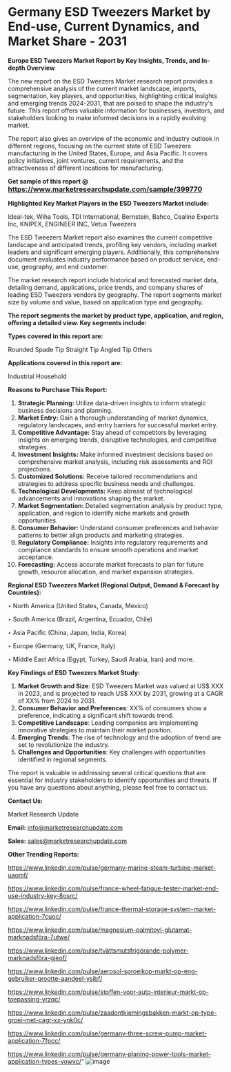# Germany ESD Tweezers Market by End-use, Current Dynamics, and Market Share - 2031

<strong>Europe ESD Tweezers Market Report by Key Insights, Trends, and In-depth Overview</strong>

The new report on the ESD Tweezers Market research report provides a comprehensive analysis of the current market landscape, imports, segmentation, key players, and opportunities, highlighting critical insights and emerging trends 2024-2031,</strong> that are poised to shape the industry's future. This report offers valuable information for businesses, investors, and stakeholders looking to make informed decisions in a rapidly evolving market.

The report also gives an overview of the economic and industry outlook in different regions, focusing on the current state of ESD Tweezers manufacturing in the United States, Europe, and Asia Pacific. It covers policy initiatives, joint ventures, current requirements, and the attractiveness of different locations for manufacturing.

<strong>Get sample of this report @ <a href=https://www.marketresearchupdate.com/sample/399770><font size=3 color=#0000ff>https://www.marketresearchupdate.com/sample/399770</font></a></strong>

<strong>Highlighted Key Market Players in the ESD Tweezers Market include:</strong>

Ideal-tek, Wiha Tools, TDI International, Bernstein, Bahco, Cealine Exports Inc, KNIPEX, ENGINEER INC, Vetus Tweezers

The ESD Tweezers Market report also examines the current competitive landscape and anticipated trends, profiling key vendors, including market leaders and significant emerging players. Additionally, this comprehensive document evaluates industry performance based on product service, end-use, geography, and end customer.

The market research report include historical and forecasted market data, detailing demand, applications, price trends, and company shares of leading ESD Tweezers vendors by geography. The report segments market size by volume and value, based on application type and geography.

<strong>The report segments the market by product type, application, and region, offering a detailed view. Key segments include:</strong>

<strong>Types covered in this report are:</strong>

Rounded Spade Tip
Straight Tip
Angled Tip
Others

<strong>Applications covered in this report are:</strong>

Industrial
Household

<strong>Reasons to Purchase This Report:</strong>
<ol>
  <li><strong>Strategic Planning:</strong> Utilize data-driven insights to inform strategic business decisions and planning.</li>
  <li><strong>Market Entry:</strong> Gain a thorough understanding of market dynamics, regulatory landscapes, and entry barriers for successful market entry.</li>
  <li><strong>Competitive Advantage:</strong> Stay ahead of competitors by leveraging insights on emerging trends, disruptive technologies, and competitive strategies.</li>
  <li><strong>Investment Insights:</strong> Make informed investment decisions based on comprehensive market analysis, including risk assessments and ROI projections.</li>
  <li><strong>Customized Solutions:</strong> Receive tailored recommendations and strategies to address specific business needs and challenges.</li>
  <li><strong>Technological Developments:</strong> Keep abreast of technological advancements and innovations shaping the market.</li>
  <li><strong>Market Segmentation:</strong> Detailed segmentation analysis by product type, application, and region to identify niche markets and growth opportunities.</li>
  <li><strong>Consumer Behavior:</strong> Understand consumer preferences and behavior patterns to better align products and marketing strategies.</li>
  <li><strong>Regulatory Compliance:</strong> Insights into regulatory requirements and compliance standards to ensure smooth operations and market acceptance.</li>
  <li><strong>Forecasting:</strong> Access accurate market forecasts to plan for future growth, resource allocation, and market expansion strategies.</li>
</ol>

<strong>Regional ESD Tweezers Market (Regional Output, Demand &amp; Forecast by Countries):</strong>

‣ North America (United States, Canada, Mexico)

‣ South America (Brazil, Argentina, Ecuador, Chile)

‣ Asia Pacific (China, Japan, India, Korea)

‣ Europe (Germany, UK, France, Italy)

‣ Middle East Africa (Egypt, Turkey, Saudi Arabia, Iran) and more.

<strong>Key Findings of ESD Tweezers Market Study:</strong>
<ol>
  <li><strong>Market Growth and Size</strong>: ESD Tweezers Market was valued at US$ XXX in 2023, and is projected to reach US$ XXX by 2031, growing at a CAGR of XX% from 2024 to 2031.</li>
  <li><strong>Consumer Behavior and Preferences</strong>: XX% of consumers show a preference, indicating a significant shift towards trend.</li>
  <li><strong>Competitive Landscape</strong>: Leading companies are implementing innovative strategies to maintain their market position.</li>
  <li><strong>Emerging Trends</strong>: The rise of technology and the adoption of trend are set to revolutionize the industry.</li>
  <li><strong>Challenges and Opportunities</strong>: Key challenges with opportunities identified in regional segments.</li>
</ol>

The report is valuable in addressing several critical questions that are essential for industry stakeholders to identify opportunities and threats. If you have any questions about anything, please feel free to contact us.

<strong>Contact Us:</strong>

Market Research Update

<strong>Email:</strong> info@marketresearchupdate.com

<strong>Sales:</strong> sales@marketresearchupdate.com

<strong>Other Trending Reports:</strong>

<a href=https://www.linkedin.com/pulse/germany-marine-steam-turbine-market-uaomf/>https://www.linkedin.com/pulse/germany-marine-steam-turbine-market-uaomf/</a>

<a href=https://www.linkedin.com/pulse/france-wheel-fatigue-tester-market-end-use-industry-key-8osrc/>https://www.linkedin.com/pulse/france-wheel-fatigue-tester-market-end-use-industry-key-8osrc/</a>

<a href=https://www.linkedin.com/pulse/france-thermal-storage-system-market-application-7cuoc/>https://www.linkedin.com/pulse/france-thermal-storage-system-market-application-7cuoc/</a>

<a href=https://www.linkedin.com/pulse/magnesium-palmitoyl-glutamat-marknadsföra-7utwe/>https://www.linkedin.com/pulse/magnesium-palmitoyl-glutamat-marknadsföra-7utwe/</a>

<a href=https://www.linkedin.com/pulse/tvättsmutsfrigörande-polymer-marknadsföra-gjeof/>https://www.linkedin.com/pulse/tvättsmutsfrigörande-polymer-marknadsföra-gjeof/</a>

<a href=https://www.linkedin.com/pulse/aerosol-sproeikop-markt-op-eng-gebruiker-grootte-aandeel-ysibf/>https://www.linkedin.com/pulse/aerosol-sproeikop-markt-op-eng-gebruiker-grootte-aandeel-ysibf/</a>

<a href=https://www.linkedin.com/pulse/stoffen-voor-auto-interieur-markt-op-toepassing-yrzqc/>https://www.linkedin.com/pulse/stoffen-voor-auto-interieur-markt-op-toepassing-yrzqc/</a>

<a href=https://www.linkedin.com/pulse/zaadontkiemingsbakken-markt-op-type-groei-met-cagr-xx-ynk0c/>https://www.linkedin.com/pulse/zaadontkiemingsbakken-markt-op-type-groei-met-cagr-xx-ynk0c/</a>

<a href=https://www.linkedin.com/pulse/germany-three-screw-pump-market-application-7fpcc/>https://www.linkedin.com/pulse/germany-three-screw-pump-market-application-7fpcc/</a>

<a href=https://www.linkedin.com/pulse/germany-planing-power-tools-market-application-types-vowvc/>https://www.linkedin.com/pulse/germany-planing-power-tools-market-application-types-vowvc/</a>"
![image](https://github.com/user-attachments/assets/00d27851-3543-4f0c-a5a5-39769912e4b4)
